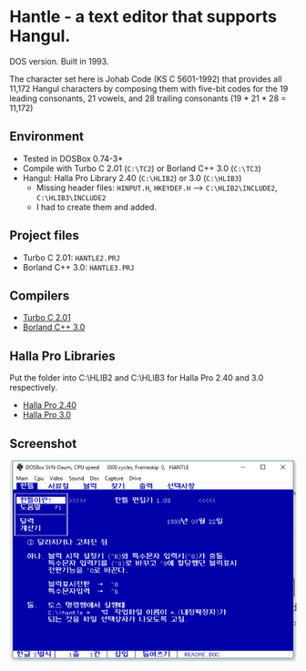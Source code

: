 # Hantle - a text editor that supports Hangul. 

DOS version. Built in 1993. 

The character set here is Johab Code (KS C 5601-1992) that provides all 11,172 Hangul characters by composing them with five-bit codes for the 19 leading consonants, 21 vowels, and 28 trailing consonants (19 * 21 * 28 = 11,172)

## Environment
* Tested in DOSBox 0.74-3* 
* Compile with Turbo C 2.01 (`C:\TC2`) or Borland C++ 3.0 (`C:\TC3`)
* Hangul: Halla Pro Library 2.40 (`C:\HLIB2`) or 3.0 (`C:\HLIB3`)
  - Missing header files: `HINPUT.H`, `HKEYDEF.H` --> `C:\HLIB2\INCLUDE2`, `C:\HLIB3\INCLUDE2`
  - I had to create them and added.
  
## Project files
  - Turbo C 2.01: `HANTLE2.PRJ `
  - Borland C++ 3.0: `HANTLE3.PRJ`

## Compilers
* [Turbo C 2.01](https://drive.google.com/drive/folders/15jHp-THOiT0wDgwv7lfmTKjfJ_-m9nXl?usp=share_link)
* [Borland C++ 3.0](https://drive.google.com/drive/folders/1MGpVNogr7GzgG62JnZBLpW158J24DsxU?usp=share_link)

## Halla Pro Libraries
Put the folder into C:\HLIB2 and C:\HLIB3 for Halla Pro 2.40 and 3.0 respectively.
* [Halla Pro 2.40](https://drive.google.com/drive/folders/1RSi1LYoDtEzr0scNMaP08mtITR92M5rY?usp=share_link)
* [Halla Pro 3.0](https://drive.google.com/drive/folders/1UpDA5MLPSfqtZnbbbI_B42i9_ClDzHzX?usp=share_link)

## Screenshot
![image](hantle_0.png)

